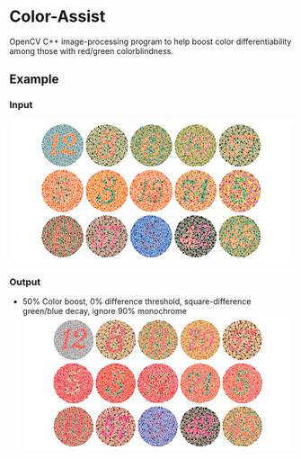 # Color-Assist
OpenCV C++ image-processing program to help boost color differentiability among those with red/green colorblindness.

## Example
### Input
![](./ImageIn/cbTests.jpg)

### Output
* 50% Color boost, 0% difference threshold, square-difference green/blue decay, ignore 90% monochrome
![](./ImageOut/cbTests.jpg)
